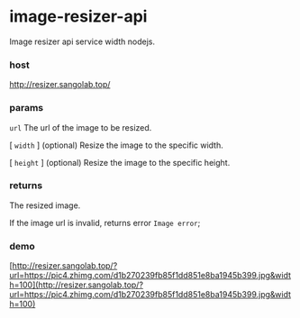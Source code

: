 # image-resizer-api
Image resizer api service width nodejs.


### host
http://resizer.sangolab.top/


### params
`url` The url of the image to be resized.

[ `width` ]  (optional) Resize the image to the specific width.

[ `height` ]  (optional) Resize the image to the specific height.

### returns
The resized image.

If the image url is invalid, returns error `Image error`;

### demo
[http://resizer.sangolab.top/?url=https://pic4.zhimg.com/d1b270239fb85f1dd851e8ba1945b399.jpg&width=100](http://resizer.sangolab.top/?url=https://pic4.zhimg.com/d1b270239fb85f1dd851e8ba1945b399.jpg&width=100)


